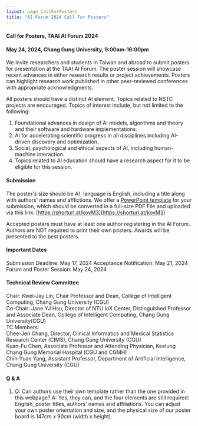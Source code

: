 ```yaml
---
layout: page_CallForPosters
title: "AI Forum 2024 Call For Posters"
---
```


#### Call for Posters, TAAI AI Forum 2024
#### May 24, 2024, Chang Gung University, 9:00am-16:00pm

We invite researchers and students in Taiwan and abroad to submit posters for presentation at the TAAI AI Forum. The poster session will showcase recent advances in either research results or project achievements. Posters can highlight research work published in other peer-reviewed conferences with appropriate acknowledgments. 

All posters should have a distinct AI element. Topics related to NSTC projects are encouraged. Topics of interest include, but not limited to the following:

1. Foundational advances in design of AI models, algorithms and theory and their software and hardware implementations.
2. AI for accelerating scientific progress in all disciplines including AI-driven discovery and optimization.
3. Social, psychological and ethical aspects of AI, including human-machine interaction. 
4. Topics related to AI education should have a research aspect for it to be eligible for this session.

#### Submission

The poster's size should be A1, language is English, including a title along with authors' names and afflictions. We offer a [PowerPoint template](https://changgunguniversity-my.sharepoint.com/:p:/g/personal/d000019097_cgu_edu_tw/EZyukcZcilRJl2iz-QbwXmYBnXsZGwrtTfY9nlsGNGDBgQ?e=9ffwAs) for your submission, which should be converted in a full-size PDF File and uploaded via this link: [https://shorturl.at/kovM3](https://shorturl.at/kovM3)

Accepted posters must have at least one author registering in the AI Forum. Authors are NOT required to print their own posters. Awards will be presented to the best posters.

#### Important Dates
Submission Deadline: May 17, 2024
Acceptance Notification: May 21, 2024
Forum and Poster Session: May 24, 2024

#### Technical Review Committee
Chair: Kwei-Jay Lin, Chair Professor and Dean, College of Intelligent Computing, Chang Gung University (CGU) <br/>
Co-Chair: Jane YJ Hsu, Director of NTU IoX Center, Distinguished Professor and Associate Dean, College of Intelligent Computing, Chang Gung University(CGU)<br/>
TC Members:<br/>
Chee-Jen Chang, Director, Clinical Informatics and Medical Statistics Research Center (CIMS), Chang Gung University (CGU)<br/>
Kuan-Fu Chen, Associate Professor and Attending Physician, Keelung Chang Gung Memorial Hospital (CGU and CGMH)<br/>
Chih-Yuan Yang, Assistant Professor, Department of Artificial Intelligence, Chang Gung University (CGU)

#### Q & A
1. Q: Can authors use their own template rather than the one provided in this webpage? A: Yes, they can, and the four elements are still required: English, poster titles, authors' names and affiliations. You can adjust your own poster orientation and size, and the physical size of our poster board is 147cm x 90cm (width x height).
